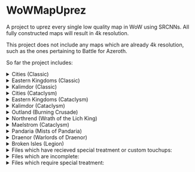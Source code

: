 # WoWMapUprez
A project to uprez every single low quality map in WoW using SRCNNs. All fully constructed maps will result in 4k resolution.

This project does not include any maps which are already 4k resolution, such as the ones pertaining to Battle for Azeroth.

So far the project includes:
<details>
	<summary>Cities (Classic)</summary>
	[PH]
</details>
<details>
	<summary>Eastern Kingdoms (Classic)</summary>
	[PH]
</details>
<details>
	<summary>Kalimdor (Classic)</summary>
	[PH]
</details>
<details>
	<summary>Cities (Cataclysm)</summary>
	
	[PH]
	AshranAllianceFactionHub (Stormshield) png+blp
	AshranHordeFactionHub (Warspear) png+blp
	Dalaran (wrath_1) png+blp
	Dalaran7 (Legion_1) png+blp
	Dalaran70 (Legion_2) png+blp
	DalaranCity (wrath_2) png+blp
	Darnassus png+blp
	GilneasCity png+blp
	Ironforge png+blp
	Orgrimmar png+blp
	ShattrathCity png+blp
	SilvermoonCity png+blp
	StormwindCity png+blp
	TheExodar png+blp
	ThunderBluff png+blp
	Undercity png+blp
	--Shrine of Two Moons / Seven Stars are "MicroDungeons" and will be added soon.
</details>
<details>
	<summary>Eastern Kingdoms (Cataclysm)</summary>
	[PH]
</details>
<details>
	<summary>Kalimdor (Cataclysm)</summary>
	[PH]
</details>
<details>
	<summary>Outland (Burning Crusade)</summary>
	[PH]
</details>
<details>
	<summary>Northrend (Wrath of the Lich King)</summary>
	[PH]
</details>
<details>
	<summary>Maelstrom (Cataclysm)</summary>
	[PH]
</details>
<details>
	<summary>Pandaria (Mists of Pandaria)</summary>
	[PH]
</details>
<details>
	<summary>Draenor (Warlords of Draenor)</summary>
	[PH]
</details>
<details>
	<summary>Broken Isles (Legion)</summary>
	[PH]
</details>

<details>
	<summary>Files which have recieved special treatment or custom touchups:</summary>
	
	Thunder Bluff
	Pandaria Continent
</details>

<details>
	<summary>Files which are incomplete:</summary>
	[PH]
	<details>
		<summary>Dungeons:</summary>
		[PH]
	</details>
</details>
<details>
	<summary>Files which require special treatment:</summary>
	[PH]
</details>
